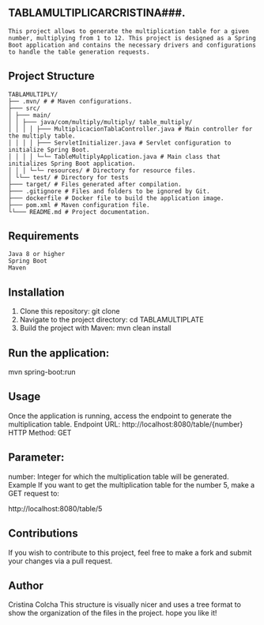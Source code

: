  
## TABLAMULTIPLICARCRISTINA###. 
    This project allows to generate the multiplication table for a given number, multiplying from 1 to 12. This project is designed as a Spring Boot application and contains the necessary drivers and configurations to handle the table generation requests.
## Project Structure 
    TABLAMULTIPLY/
    ├── .mvn/ # # Maven configurations. 
    ├─── src/
    │ ├─── main/
    │ │ ├─── java/com/multiply/multiply/ table_multiply/
    │ │ │ │ ├─── MultiplicacionTablaController.java # Main controller for the multiply table.
    │ │ │ │ ├─── ServletInitializer.java # Servlet configuration to initialize Spring Boot.
    │ │ │ │ └─└─ TableMultiplyApplication.java # Main class that initializes Spring Boot application.
    │ │ │ └─└─ resources/ # Directory for resource files.
    │ └└── test/ # Directory for tests
    ├─── target/ # Files generated after compilation.
    ├─── .gitignore # Files and folders to be ignored by Git.
    ├─── dockerfile # Docker file to build the application image.
    ├─── pom.xml # Maven configuration file.
    └└─── README.md # Project documentation.
## Requirements ##
    Java 8 or higher
    Spring Boot
    Maven
## Installation
1. Clone this repository:
   git clone 
2. Navigate to the project directory:
   cd TABLAMULTIPLATE
3. Build the project with Maven:
   mvn clean install
## Run the application:
   mvn spring-boot:run
## Usage
Once the application is running, access the endpoint to generate the multiplication table.
   Endpoint
   URL: http://localhost:8080/table/{number}
   HTTP Method: GET
## Parameter:
   number: Integer for which the multiplication table will be generated.
   Example
   If you want to get the multiplication table for the number 5, make a GET request to:
   
   http://localhost:8080/table/5
## Contributions
   If you wish to contribute to this project, feel free to make a fork and submit your changes via a pull request.
## Author
   Cristina Colcha
   This structure is visually nicer and uses a tree format to show the organization of the files in the project. hope you like it!



